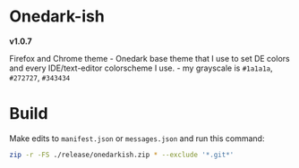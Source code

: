 # Onedark-ish

**v1.0.7**

Firefox and Chrome theme - Onedark base theme that I use to set DE colors and every
IDE/text-editor colorscheme I use. - my grayscale is `#1a1a1a`, `#272727`, `#343434`

# Build
Make edits to `manifest.json` or `messages.json` and run this command:
```bash
zip -r -FS ./release/onedarkish.zip * --exclude '*.git*' 
```
